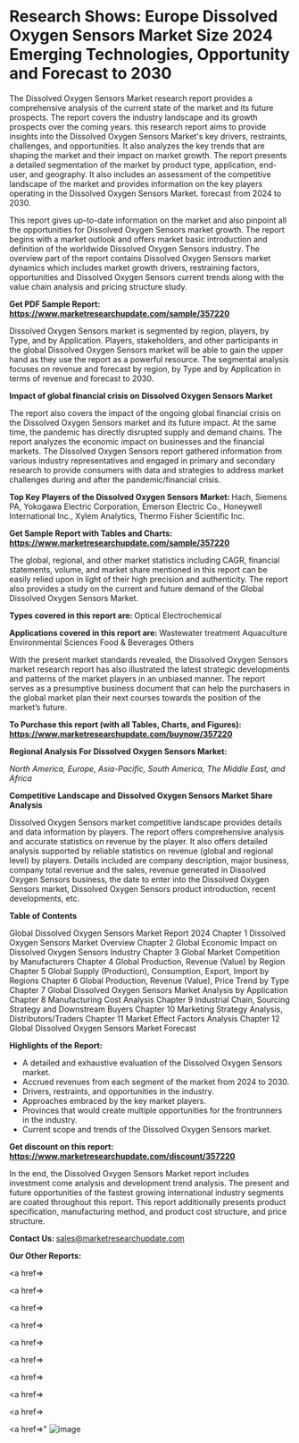 # Research Shows: Europe Dissolved Oxygen Sensors Market Size 2024 Emerging Technologies, Opportunity and Forecast to 2030

The Dissolved Oxygen Sensors Market research report provides a comprehensive analysis of the current state of the market and its future prospects. The report covers the industry landscape and its growth prospects over the coming years. this research report aims to provide insights into the Dissolved Oxygen Sensors Market's key drivers, restraints, challenges, and opportunities. It also analyzes the key trends that are shaping the market and their impact on market growth. The report presents a detailed segmentation of the market by product type, application, end-user, and geography. It also includes an assessment of the competitive landscape of the market and provides information on the key players operating in the Dissolved Oxygen Sensors Market. forecast from 2024 to 2030.

This report gives up-to-date information on the market and also pinpoint all the opportunities for Dissolved Oxygen Sensors market growth. The report begins with a market outlook and offers market basic introduction and definition of the worldwide Dissolved Oxygen Sensors industry. The overview part of the report contains Dissolved Oxygen Sensors market dynamics which includes market growth drivers, restraining factors, opportunities and Dissolved Oxygen Sensors current trends along with the value chain analysis and pricing structure study.

<strong><b>Get PDF Sample Report: <a href=https://www.marketresearchupdate.com/sample/357220>https://www.marketresearchupdate.com/sample/357220</a></b></strong>

Dissolved Oxygen Sensors market is segmented by region, players, by Type, and by Application. Players, stakeholders, and other participants in the global Dissolved Oxygen Sensors market will be able to gain the upper hand as they use the report as a powerful resource. The segmental analysis focuses on revenue and forecast by region, by Type and by Application in terms of revenue and forecast to 2030.

<strong><b>Impact of global financial crisis on Dissolved Oxygen Sensors Market</b></strong>

The report also covers the impact of the ongoing global financial crisis on the Dissolved Oxygen Sensors market and its future impact. At the same time, the pandemic has directly disrupted supply and demand chains. The report analyzes the economic impact on businesses and the financial markets. The Dissolved Oxygen Sensors report gathered information from various industry representatives and engaged in primary and secondary research to provide consumers with data and strategies to address market challenges during and after the pandemic/financial crisis.

<strong><b>Top Key Players of the Dissolved Oxygen Sensors Market:
</b></strong>Hach, Siemens PA, Yokogawa Electric Corporation, Emerson Electric Co., Honeywell International Inc., Xylem Analytics, Thermo Fisher Scientific Inc.<strong><b>
</b></strong>

<strong><b>Get Sample Report with Tables and Charts: <a href=https://www.marketresearchupdate.com/sample/357220>https://www.marketresearchupdate.com/sample/357220</a></b></strong>

The global, regional, and other market statistics including CAGR, financial statements, volume, and market share mentioned in this report can be easily relied upon in light of their high precision and authenticity. The report also provides a study on the current and future demand of the Global Dissolved Oxygen Sensors Market.

<strong><b>Types covered in this report are:
</b></strong>Optical
Electrochemical<strong><b>
</b></strong>

<strong><b>Applications covered in this report are:
</b></strong>Wastewater treatment
Aquaculture
Environmental Sciences
Food & Beverages
Others<strong><b>
</b></strong>

With the present market standards revealed, the Dissolved Oxygen Sensors market research report has also illustrated the latest strategic developments and patterns of the market players in an unbiased manner. The report serves as a presumptive business document that can help the purchasers in the global market plan their next courses towards the position of the market’s future.

<strong><b>To Purchase this report (with all Tables, Charts, and Figures): <a href=https://www.marketresearchupdate.com/buynow/357220>https://www.marketresearchupdate.com/buynow/357220</a></b></strong>

<strong><b>Regional Analysis For Dissolved Oxygen Sensors Market:</b></strong>

<em><i>North America, Europe, Asia-Pacific, South America, The Middle East, and Africa</i></em>

<strong><b>Competitive Landscape and Dissolved Oxygen Sensors Market Share Analysis</b></strong>

Dissolved Oxygen Sensors market competitive landscape provides details and data information by players. The report offers comprehensive analysis and accurate statistics on revenue by the player. It also offers detailed analysis supported by reliable statistics on revenue (global and regional level) by players. Details included are company description, major business, company total revenue and the sales, revenue generated in Dissolved Oxygen Sensors business, the date to enter into the Dissolved Oxygen Sensors market, Dissolved Oxygen Sensors product introduction, recent developments, etc.

<strong><b>Table of Contents</b></strong>

Global Dissolved Oxygen Sensors Market Report 2024
Chapter 1 Dissolved Oxygen Sensors Market Overview
Chapter 2 Global Economic Impact on Dissolved Oxygen Sensors Industry
Chapter 3 Global Market Competition by Manufacturers
Chapter 4 Global Production, Revenue (Value) by Region
Chapter 5 Global Supply (Production), Consumption, Export, Import by Regions
Chapter 6 Global Production, Revenue (Value), Price Trend by Type
Chapter 7 Global Dissolved Oxygen Sensors Market Analysis by Application
Chapter 8 Manufacturing Cost Analysis
Chapter 9 Industrial Chain, Sourcing Strategy and Downstream Buyers
Chapter 10 Marketing Strategy Analysis, Distributors/Traders
Chapter 11 Market Effect Factors Analysis
Chapter 12 Global Dissolved Oxygen Sensors Market Forecast

<strong><b>Highlights of the Report:</b></strong>

- A detailed and exhaustive evaluation of the Dissolved Oxygen Sensors market.
- Accrued revenues from each segment of the market from 2024 to 2030.
- Drivers, restraints, and opportunities in the industry.
- Approaches embraced by the key market players.
- Provinces that would create multiple opportunities for the frontrunners in the industry.
- Current scope and trends of the Dissolved Oxygen Sensors market.

<strong><b>Get discount on this report: <a href=https://www.marketresearchupdate.com/discount/357220>https://www.marketresearchupdate.com/discount/357220</a></b></strong>

In the end, the Dissolved Oxygen Sensors Market report includes investment come analysis and development trend analysis. The present and future opportunities of the fastest growing international industry segments are coated throughout this report. This report additionally presents product specification, manufacturing method, and product cost structure, and price structure.

<strong><b>Contact Us:
</b></strong>sales@marketresearchupdate.com

<strong>Our Other Reports:</strong>

<a href=></a>

<a href=></a>

<a href=></a>

<a href=></a>

<a href=></a>

<a href=></a>

<a href=></a>

<a href=></a>

<a href=></a>

<a href=></a>"
![image](https://github.com/Gayatrikarjule/Market-Analysis-360/assets/97346546/3b58ce57-fb98-419b-8a24-3f5b00e0081e)
